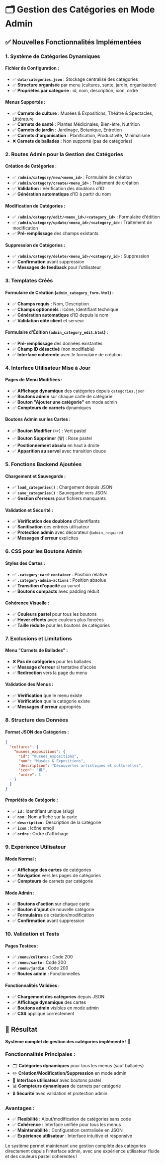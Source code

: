 # 🗂️ Gestion des Catégories en Mode Admin

## ✅ **Nouvelles Fonctionnalités Implémentées**

### **1. Système de Catégories Dynamiques**

#### **Fichier de Configuration :**
- ✅ **`data/categories.json`** : Stockage centralisé des catégories
- ✅ **Structure organisée** par menu (cultures, sante, jardin, organisation)
- ✅ **Propriétés par catégorie** : id, nom, description, icon, ordre

#### **Menus Supportés :**
- ✅ **Carnets de culture** : Musées & Expositions, Théâtre & Spectacles, Littérature
- ✅ **Carnets de santé** : Plantes Médicinales, Bien-être, Nutrition
- ✅ **Carnets de jardin** : Jardinage, Botanique, Entretien
- ✅ **Carnets d'organisation** : Planification, Productivité, Minimalisme
- ❌ **Carnets de ballades** : Non supporté (pas de catégories)

### **2. Routes Admin pour la Gestion des Catégories**

#### **Création de Catégories :**
- ✅ **`/admin/category/new/<menu_id>`** : Formulaire de création
- ✅ **`/admin/category/create/<menu_id>`** : Traitement de création
- ✅ **Validation** : Vérification des doublons d'ID
- ✅ **Génération automatique** d'ID à partir du nom

#### **Modification de Catégories :**
- ✅ **`/admin/category/edit/<menu_id>/<category_id>`** : Formulaire d'édition
- ✅ **`/admin/category/update/<menu_id>/<category_id>`** : Traitement de modification
- ✅ **Pré-remplissage** des champs existants

#### **Suppression de Catégories :**
- ✅ **`/admin/category/delete/<menu_id>/<category_id>`** : Suppression
- ✅ **Confirmation** avant suppression
- ✅ **Messages de feedback** pour l'utilisateur

### **3. Templates Créés**

#### **Formulaire de Création (`admin_category_form.html`) :**
- ✅ **Champs requis** : Nom, Description
- ✅ **Champs optionnels** : Icône, Identifiant technique
- ✅ **Génération automatique** d'ID depuis le nom
- ✅ **Validation côté client** et serveur

#### **Formulaire d'Édition (`admin_category_edit.html`) :**
- ✅ **Pré-remplissage** des données existantes
- ✅ **Champ ID désactivé** (non modifiable)
- ✅ **Interface cohérente** avec le formulaire de création

### **4. Interface Utilisateur Mise à Jour**

#### **Pages de Menu Modifiées :**
- ✅ **Affichage dynamique** des catégories depuis `categories.json`
- ✅ **Boutons admin** sur chaque carte de catégorie
- ✅ **Bouton "Ajouter une catégorie"** en mode admin
- ✅ **Compteurs de carnets** dynamiques

#### **Boutons Admin sur les Cartes :**
- ✅ **Bouton Modifier** (✏️) : Vert pastel
- ✅ **Bouton Supprimer** (🗑️) : Rose pastel
- ✅ **Positionnement absolu** en haut à droite
- ✅ **Apparition au survol** avec transition douce

### **5. Fonctions Backend Ajoutées**

#### **Chargement et Sauvegarde :**
- ✅ **`load_categories()`** : Chargement depuis JSON
- ✅ **`save_categories()`** : Sauvegarde vers JSON
- ✅ **Gestion d'erreurs** pour fichiers manquants

#### **Validation et Sécurité :**
- ✅ **Vérification des doublons** d'identifiants
- ✅ **Sanitisation** des entrées utilisateur
- ✅ **Protection admin** avec décorateur `@admin_required`
- ✅ **Messages d'erreur** explicites

### **6. CSS pour les Boutons Admin**

#### **Styles des Cartes :**
- ✅ **`.category-card-container`** : Position relative
- ✅ **`.category-admin-actions`** : Position absolue
- ✅ **Transition d'opacité** au survol
- ✅ **Boutons compacts** avec padding réduit

#### **Cohérence Visuelle :**
- ✅ **Couleurs pastel** pour tous les boutons
- ✅ **Hover effects** avec couleurs plus foncées
- ✅ **Taille réduite** pour les boutons de catégories

### **7. Exclusions et Limitations**

#### **Menu "Carnets de Ballades" :**
- ❌ **Pas de catégories** pour les ballades
- ✅ **Message d'erreur** si tentative d'accès
- ✅ **Redirection** vers la page du menu

#### **Validation des Menus :**
- ✅ **Vérification** que le menu existe
- ✅ **Vérification** que la catégorie existe
- ✅ **Messages d'erreur** appropriés

### **8. Structure des Données**

#### **Format JSON des Catégories :**
```json
{
  "cultures": {
    "musees_expositions": {
      "id": "musees_expositions",
      "nom": "Musées & Expositions",
      "description": "Découvertes artistiques et culturelles",
      "icon": "🏛️",
      "ordre": 1
    }
  }
}
```

#### **Propriétés de Catégorie :**
- ✅ **`id`** : Identifiant unique (slug)
- ✅ **`nom`** : Nom affiché sur la carte
- ✅ **`description`** : Description de la catégorie
- ✅ **`icon`** : Icône emoji
- ✅ **`ordre`** : Ordre d'affichage

### **9. Expérience Utilisateur**

#### **Mode Normal :**
- ✅ **Affichage des cartes** de catégories
- ✅ **Navigation** vers les pages de catégories
- ✅ **Compteurs** de carnets par catégorie

#### **Mode Admin :**
- ✅ **Boutons d'action** sur chaque carte
- ✅ **Bouton d'ajout** de nouvelle catégorie
- ✅ **Formulaires** de création/modification
- ✅ **Confirmation** avant suppression

### **10. Validation et Tests**

#### **Pages Testées :**
- ✅ **`/menu/cultures`** : Code 200
- ✅ **`/menu/sante`** : Code 200
- ✅ **`/menu/jardin`** : Code 200
- ✅ **Routes admin** : Fonctionnelles

#### **Fonctionnalités Validées :**
- ✅ **Chargement des catégories** depuis JSON
- ✅ **Affichage dynamique** des cartes
- ✅ **Boutons admin** visibles en mode admin
- ✅ **CSS** appliqué correctement

## 🎯 **Résultat**

**Système complet de gestion des catégories implémenté !** 🎉

### **Fonctionnalités Principales :**
- 🗂️ **Catégories dynamiques** pour tous les menus (sauf ballades)
- ✏️ **Création/Modification/Suppression** en mode admin
- 🎨 **Interface utilisateur** avec boutons pastel
- 📊 **Compteurs dynamiques** de carnets par catégorie
- 🔒 **Sécurité** avec validation et protection admin

### **Avantages :**
- ✅ **Flexibilité** : Ajout/modification de catégories sans code
- ✅ **Cohérence** : Interface unifiée pour tous les menus
- ✅ **Maintenabilité** : Configuration centralisée en JSON
- ✅ **Expérience utilisateur** : Interface intuitive et responsive

Le système permet maintenant une gestion complète des catégories directement depuis l'interface admin, avec une expérience utilisateur fluide et des couleurs pastel cohérentes ! 